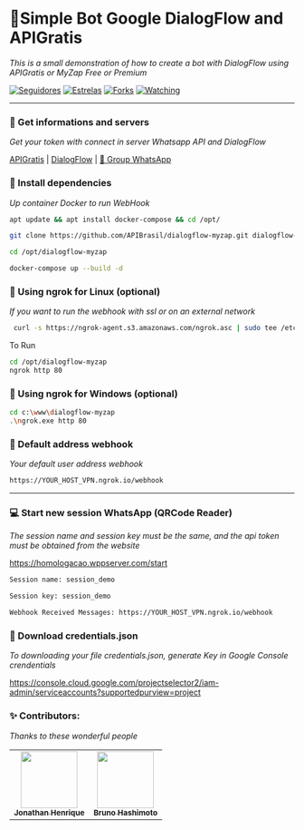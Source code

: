 # 🦜Simple Bot Google DialogFlow and APIGratis
_This is a small demonstration of how to create a bot with DialogFlow using APIGratis or MyZap Free or Premium_

<p align="left">
<a href="https://github.com/jhowbhz/followers"><img title="Seguidores" src="https://img.shields.io/github/followers/jhowbhz?color=green&style=flat-square"></a>
<a href="https://github.com/APIBrasil/dialogflow-myzap/stargazers/"><img title="Estrelas" src="https://img.shields.io/github/stars/APIBrasil/dialogflow-myzap?color=green&style=flat-square"></a>
<a href="https://github.com/APIBrasil/dialogflow-myzap/network/members"><img title="Forks" src="https://img.shields.io/github/forks/APIBrasil/dialogflow-myzap?color=green&style=flat-square"></a>
<a href="https://github.com/APIBrasil/dialogflow-myzap/watchers"><img title="Watching" src="https://img.shields.io/github/watchers/APIBrasil/dialogflow-myzap?label=Watchers&color=green&style=flat-square"></a>
</p>

<hr />

### 💸 Get informations and servers
_Get your token with connect in server Whatsapp API and DialogFlow_

[APIGratis](https://apigratis.com.br) | [DialogFlow](https://dialogflow.cloud.google.com) | [💬 Group WhatsApp](https://chat.whatsapp.com/EkbDMTX9Y1Y30NZlYGZBar)

### 💉 Install dependencies
_Up container Docker to run WebHook_

```bash
apt update && apt install docker-compose && cd /opt/
```

```bash
git clone https://github.com/APIBrasil/dialogflow-myzap.git dialogflow-myzap
```

```bash
cd /opt/dialogflow-myzap
```

```bash
docker-compose up --build -d
```

### 🔌 Using ngrok for Linux (optional) 
_If you want to run the webhook with ssl or on an external network_

```bash
 curl -s https://ngrok-agent.s3.amazonaws.com/ngrok.asc | sudo tee /etc/apt/trusted.gpg.d/ngrok.asc >/dev/null && echo "deb https://ngrok-agent.s3.amazonaws.com buster main" | sudo tee /etc/apt/sources.list.d/ngrok.list && sudo apt update && sudo apt install ngrok
```

To Run
```bash
cd /opt/dialogflow-myzap
ngrok http 80
```

### 🔌 Using ngrok for Windows (optional) 

```bash
cd c:\www\dialogflow-myzap
.\ngrok.exe http 80
```

### 🎉 Default address webhook 
_Your default user address webhook_

```bash
https://YOUR_HOST_VPN.ngrok.io/webhook
```
<hr />

### 💻 Start new session WhatsApp (QRCode Reader)
_The session name and session key must be the same, and the api token must be obtained from the website_

https://homologacao.wppserver.com/start


```bash
Session name: session_demo
```

```bash
Session key: session_demo
```

```bash
Webhook Received Messages: https://YOUR_HOST_VPN.ngrok.io/webhook
```

### 🔑 Download credentials.json
_To downloading your file credentials.json, generate Key in Google Console crendentials_

https://console.cloud.google.com/projectselector2/iam-admin/serviceaccounts?supportedpurview=project

### ✨ Contributors: 
_Thanks to these wonderful people_

<table>
  <tr>
    <td align="center"><a href="https://github.com/jhowbhz"><img src="https://avatars.githubusercontent.com/u/31408451?v=4?s=100" width="100px;" alt=""/><br /><sub><b>Jonathan Henrique</b></sub></a><br />
    </td>
    <td align="center"><a href="https://github.com/bruno-hashimoto"><img src="https://avatars.githubusercontent.com/u/15908424?v=4?s=100" width="100px;" alt=""/><br /><sub><b>Bruno Hashimoto</b></sub></a><br />
    </td>
  </tr>
</table>
